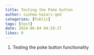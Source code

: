```yaml
---
title: Testing the Poke button
author: sushma-hazari-qed
categories: [Public]
tags: [test]
date: 2024-06-04 04:29:27 
likes: 0
---
```


1. Testing the poke button functionality